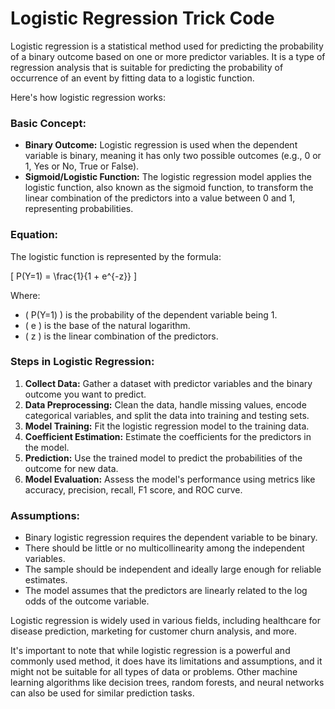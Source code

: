 # Logistic Regression Trick Code
Logistic regression is a statistical method used for predicting the probability of a binary outcome based on one or more predictor variables. It is a type of regression analysis that is suitable for predicting the probability of occurrence of an event by fitting data to a logistic function.

Here's how logistic regression works:

### Basic Concept:
- **Binary Outcome:** Logistic regression is used when the dependent variable is binary, meaning it has only two possible outcomes (e.g., 0 or 1, Yes or No, True or False).
- **Sigmoid/Logistic Function:** The logistic regression model applies the logistic function, also known as the sigmoid function, to transform the linear combination of the predictors into a value between 0 and 1, representing probabilities.

### Equation:
The logistic function is represented by the formula:

\[ P(Y=1) = \frac{1}{1 + e^{-z}} \]

Where:
- \( P(Y=1) \) is the probability of the dependent variable being 1.
- \( e \) is the base of the natural logarithm.
- \( z \) is the linear combination of the predictors.

### Steps in Logistic Regression:
1. **Collect Data:** Gather a dataset with predictor variables and the binary outcome you want to predict.
2. **Data Preprocessing:** Clean the data, handle missing values, encode categorical variables, and split the data into training and testing sets.
3. **Model Training:** Fit the logistic regression model to the training data.
4. **Coefficient Estimation:** Estimate the coefficients for the predictors in the model.
5. **Prediction:** Use the trained model to predict the probabilities of the outcome for new data.
6. **Model Evaluation:** Assess the model's performance using metrics like accuracy, precision, recall, F1 score, and ROC curve.

### Assumptions:
- Binary logistic regression requires the dependent variable to be binary.
- There should be little or no multicollinearity among the independent variables.
- The sample should be independent and ideally large enough for reliable estimates.
- The model assumes that the predictors are linearly related to the log odds of the outcome variable.

Logistic regression is widely used in various fields, including healthcare for disease prediction, marketing for customer churn analysis, and more.

It's important to note that while logistic regression is a powerful and commonly used method, it does have its limitations and assumptions, and it might not be suitable for all types of data or problems. Other machine learning algorithms like decision trees, random forests, and neural networks can also be used for similar prediction tasks.
